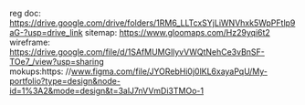 reg doc:        https://drive.google.com/drive/folders/1RM6_LLTcxSYjLiWNVhxk5WpPFtlp9aG-?usp=drive_link
sitemap:        https://www.gloomaps.com/Hz29yqi6t2
wireframe:      https://drive.google.com/file/d/1SAfMUMGllyvVWQtNehCe3vBnSF-TOe7_/view?usp=sharing<br>
mokups:https:  //www.figma.com/file/JYORebHi0j0lKL6xayaPqU/My-portfolio?type=design&node-id=1%3A2&mode=design&t=3alJ7nVVmDi3TMOo-1
